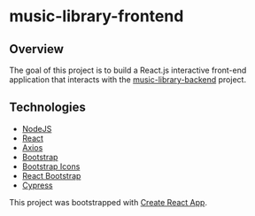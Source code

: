# music-library-frontend

## Overview

The goal of this project is to build a React.js interactive front-end application that interacts with the [music-library-backend](https://github.com/christianbeckham/music-library-backend) project.

## Technologies

- [NodeJS](https://nodejs.org/en/)
- [React](https://reactjs.org)
- [Axios](https://axios-http.com/docs/intro)
- [Bootstrap](https://getbootstrap.com)
- [Bootstrap Icons](https://icons.getbootstrap.com)
- [React Bootstrap](https://react-bootstrap.github.io)
- [Cypress](https://www.cypress.io)

This project was bootstrapped with [Create React App](https://github.com/facebook/create-react-app).
